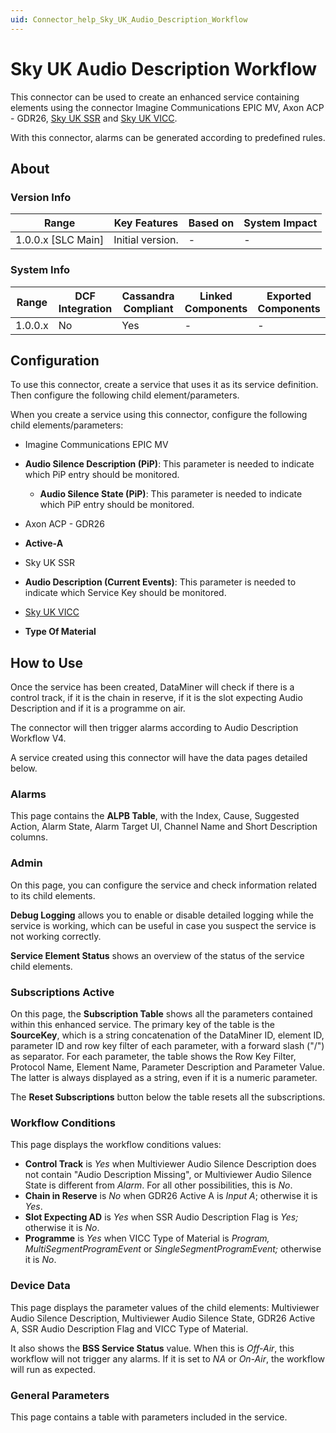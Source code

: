 ```yaml
---
uid: Connector_help_Sky_UK_Audio_Description_Workflow
---
```


# Sky UK Audio Description Workflow

This connector can be used to create an enhanced service containing elements using the connector Imagine Communications EPIC MV, Axon ACP - GDR26, [Sky UK SSR](/Driver%20Help/Sky%20UK%20SSR.aspx) and [Sky UK VICC](xref:Connector_help_Sky_UK_VICC).

With this connector, alarms can be generated according to predefined rules.

## About

### Version Info

| **Range**            | **Key Features** | **Based on** | **System Impact** |
|----------------------|------------------|--------------|-------------------|
| 1.0.0.x \[SLC Main\] | Initial version. | \-           | \-                |

### System Info

| **Range** | **DCF Integration** | **Cassandra Compliant** | **Linked Components** | **Exported Components** |
|-----------|---------------------|-------------------------|-----------------------|-------------------------|
| 1.0.0.x   | No                  | Yes                     | \-                    | \-                      |

## Configuration

To use this connector, create a service that uses it as its service definition. Then configure the following child element/parameters.

When you create a service using this connector, configure the following child elements/parameters:

- Imagine Communications EPIC MV

- **Audio Silence Description (PiP)**: This parameter is needed to indicate which PiP entry should be monitored.
  - **Audio Silence State (PiP)**: This parameter is needed to indicate which PiP entry should be monitored.

- Axon ACP - GDR26

- **Active-A**

- Sky UK SSR

- **Audio Description (Current Events)**: This parameter is needed to indicate which Service Key should be monitored.

- [Sky UK VICC](xref:Connector_help_Sky_UK_VICC)

- **Type Of Material**

## How to Use

Once the service has been created, DataMiner will check if there is a control track, if it is the chain in reserve, if it is the slot expecting Audio Description and if it is a programme on air.

The connector will then trigger alarms according to Audio Description Workflow V4.

A service created using this connector will have the data pages detailed below.

### Alarms

This page contains the **ALPB Table**, with the Index, Cause, Suggested Action, Alarm State, Alarm Target UI, Channel Name and Short Description columns.

### Admin

On this page, you can configure the service and check information related to its child elements.

**Debug Logging** allows you to enable or disable detailed logging while the service is working, which can be useful in case you suspect the service is not working correctly.

**Service Element Status** shows an overview of the status of the service child elements.

### Subscriptions Active

On this page, the **Subscription Table** shows all the parameters contained within this enhanced service. The primary key of the table is the **SourceKey**, which is a string concatenation of the DataMiner ID, element ID, parameter ID and row key filter of each parameter, with a forward slash ("/") as separator. For each parameter, the table shows the Row Key Filter, Protocol Name, Element Name, Parameter Description and Parameter Value. The latter is always displayed as a string, even if it is a numeric parameter.

The **Reset Subscriptions** button below the table resets all the subscriptions.

### Workflow Conditions

This page displays the workflow conditions values:

- **Control Track** is *Yes* when Multiviewer Audio Silence Description does not contain "Audio Description Missing", or Multiviewer Audio Silence State is different from *Alarm*. For all other possibilities, this is *No*.
- **Chain in Reserve** is *No* when GDR26 Active A is *Input A*; otherwise it is *Yes*.
- **Slot Expecting AD** is *Yes* when SSR Audio Description Flag is *Yes;* otherwise it is *No*.
- **Programme** is *Yes* when VICC Type of Material is *Program,* *MultiSegmentProgramEvent* or *SingleSegmentProgramEvent;* otherwise it is *No*.

### Device Data

This page displays the parameter values of the child elements: Multiviewer Audio Silence Description, Multiviewer Audio Silence State, GDR26 Active A, SSR Audio Description Flag and VICC Type of Material.

It also shows the **BSS Service Status** value. When this is *Off-Air*, this workflow will not trigger any alarms. If it is set to *NA* or *On-Air*, the workflow will run as expected.

### General Parameters

This page contains a table with parameters included in the service.
